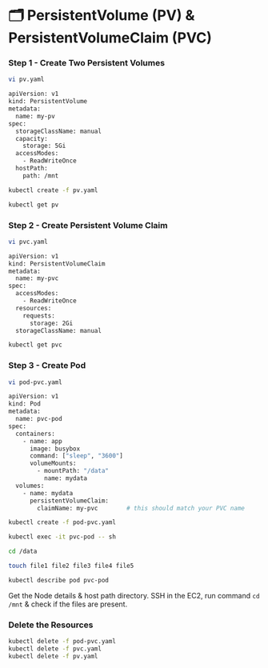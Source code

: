 # 🗂 PersistentVolume (PV) & PersistentVolumeClaim (PVC)

### Step 1 - Create Two Persistent Volumes
```sh
vi pv.yaml
```
```sh
apiVersion: v1
kind: PersistentVolume
metadata:
  name: my-pv
spec:
  storageClassName: manual
  capacity:
    storage: 5Gi
  accessModes:
    - ReadWriteOnce
  hostPath:
    path: /mnt
```
```sh
kubectl create -f pv.yaml
```
```sh
kubectl get pv
```

### Step 2 - Create Persistent Volume Claim
```sh
vi pvc.yaml
```
```sh
apiVersion: v1
kind: PersistentVolumeClaim
metadata:
  name: my-pvc
spec:
  accessModes:
    - ReadWriteOnce
  resources:
    requests:
      storage: 2Gi
  storageClassName: manual
```
```sh
kubectl get pvc
```

### Step 3 - Create Pod
```sh
vi pod-pvc.yaml
```
```sh
apiVersion: v1
kind: Pod
metadata:
  name: pvc-pod
spec:
  containers:
    - name: app
      image: busybox
      command: ["sleep", "3600"]
      volumeMounts:
        - mountPath: "/data"
          name: mydata
  volumes:
    - name: mydata
      persistentVolumeClaim:
        claimName: my-pvc        # this should match your PVC name
```
```sh
kubectl create -f pod-pvc.yaml
```
```sh
kubectl exec -it pvc-pod -- sh
```
```sh
cd /data
```
```sh
touch file1 file2 file3 file4 file5
```
```sh
kubectl describe pod pvc-pod
```
Get the Node details & host path directory.
SSH in the EC2, run command `cd /mnt` & check if the files are present.

### Delete the Resources
```sh
kubectl delete -f pod-pvc.yaml
kubectl delete -f pvc.yaml
kubectl delete -f pv.yaml
```
